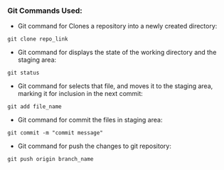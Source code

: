 ### Git Commands Used:
 
- Git command for Clones a repository into a newly created directory:

```
git clone repo_link
```
- Git command for displays the state of the working directory and the staging area:
```
git status
```
- Git command for selects that file, and moves it to the staging area, marking it for inclusion in the next commit:

```
git add file_name
```
- Git command for commit the files in staging area:

```
git commit -m "commit message"
```
- Git command for push the changes to git repository:

```
git push origin branch_name
```